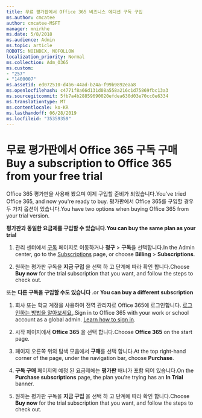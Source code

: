 ```yaml
---
title: 무료 평가판에서 Office 365 비즈니스 에디션 구독 구입
ms.author: cmcatee
author: cmcatee-MSFT
manager: mnirkhe
ms.date: 5/8/2018
ms.audience: Admin
ms.topic: article
ROBOTS: NOINDEX, NOFOLLOW
localization_priority: Normal
ms.collection: Adm_O365
ms.custom:
- "257"
- "1400007"
ms.assetid: ed072510-d4b6-44ad-b24a-f99b9892eaa8
ms.openlocfilehash: c4771f8a66d131d08a558a216c1d75869fbc13a3
ms.sourcegitcommit: 5fb7a4b28859690020efdea630d03e70cc0e6334
ms.translationtype: MT
ms.contentlocale: ko-KR
ms.lasthandoff: 06/28/2019
ms.locfileid: "35359359"
---
```

# <a name="buy-a-subscription-to-office-365-from-your-free-trial"></a><span data-ttu-id="cc74f-102">무료 평가판에서 Office 365 구독 구매</span><span class="sxs-lookup"><span data-stu-id="cc74f-102">Buy a subscription to Office 365 from your free trial</span></span>

<span data-ttu-id="cc74f-103">Office 365 평가판을 사용해 봤으며 이제 구입할 준비가 되었습니다.</span><span class="sxs-lookup"><span data-stu-id="cc74f-103">You've tried Office 365, and now you're ready to buy.</span></span> <span data-ttu-id="cc74f-104">평가판에서 Office 365를 구입할 경우 두 가지 옵션이 있습니다.</span><span class="sxs-lookup"><span data-stu-id="cc74f-104">You have two options when buying Office 365 from your trial version.</span></span>
  
 <span data-ttu-id="cc74f-105">**평가판과 동일한 요금제를 구입할 수 있습니다.**</span><span class="sxs-lookup"><span data-stu-id="cc74f-105">**You can buy the same plan as your trial**</span></span>
  
1. <span data-ttu-id="cc74f-106">관리 센터에서 [구독](https://go.microsoft.com/fwlink/p/?linkid=842054) 페이지로 이동하거나 **청구** \> **구독**을 선택합니다.</span><span class="sxs-lookup"><span data-stu-id="cc74f-106">In the Admin center, go to the [Subscriptions](https://go.microsoft.com/fwlink/p/?linkid=842054) page, or choose **Billing** \> **Subscriptions**.</span></span>

2. <span data-ttu-id="cc74f-107">원하는 평가판 구독을 **지금 구입** 을 선택 하 고 단계에 따라 확인 합니다.</span><span class="sxs-lookup"><span data-stu-id="cc74f-107">Choose **Buy now** for the trial subscription that you want, and follow the steps to check out.</span></span>

<span data-ttu-id="cc74f-108">또는 **다른 구독을 구입할 수도 있습니다** .</span><span class="sxs-lookup"><span data-stu-id="cc74f-108">or **You can buy a different subscription**</span></span>
  
1. <span data-ttu-id="cc74f-109">회사 또는 학교 계정을 사용하여 전역 관리자로 Office 365에 로그인합니다. [로그인하는 방법을 알아보세요.](https://support.office.com/article/e9eb7d51-5430-4929-91ab-6157c5a050b4).</span><span class="sxs-lookup"><span data-stu-id="cc74f-109">Sign in to Office 365 with your work or school account as a global admin. [Learn how to sign in](https://support.office.com/article/e9eb7d51-5430-4929-91ab-6157c5a050b4).</span></span>

2. <span data-ttu-id="cc74f-110">시작 페이지에서 **Office 365** 을 선택 합니다.</span><span class="sxs-lookup"><span data-stu-id="cc74f-110">Choose **Office 365** on the start page.</span></span>

3. <span data-ttu-id="cc74f-111">페이지 오른쪽 위의 탐색 모음에서 **구매**를 선택 합니다.</span><span class="sxs-lookup"><span data-stu-id="cc74f-111">At the top right-hand corner of the page, under the navigation bar, choose **Purchase**.</span></span>

4. <span data-ttu-id="cc74f-112">**구독 구매** 페이지의 예정 된 요금제에는 **평가판** 배너가 포함 되어 있습니다.</span><span class="sxs-lookup"><span data-stu-id="cc74f-112">On the **Purchase subscriptions** page, the plan you're trying has an **In Trial** banner.</span></span>

5. <span data-ttu-id="cc74f-113">원하는 평가판 구독을 **지금 구입** 을 선택 하 고 단계에 따라 확인 합니다.</span><span class="sxs-lookup"><span data-stu-id="cc74f-113">Choose **Buy now** for the trial subscription that you want, and follow the steps to check out.</span></span>
